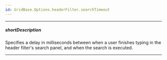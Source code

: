 ```yaml
---
id: GridBase.Options.headerFilter.searchTimeout
---
```

---
##### shortDescription
Specifies a delay in milliseconds between when a user finishes typing in the header filter's search panel, and when the search is executed.

---
